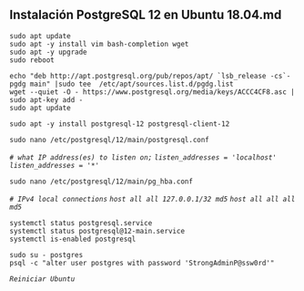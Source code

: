 ## Instalación PostgreSQL 12 en Ubuntu 18.04.md

```
sudo apt update 
sudo apt -y install vim bash-completion wget
sudo apt -y upgrade
sudo reboot
```
```
echo "deb http://apt.postgresql.org/pub/repos/apt/ `lsb_release -cs`-pgdg main" |sudo tee  /etc/apt/sources.list.d/pgdg.list
wget --quiet -O - https://www.postgresql.org/media/keys/ACCC4CF8.asc | sudo apt-key add -
sudo apt update
```
```
sudo apt -y install postgresql-12 postgresql-client-12
``` 
```
sudo nano /etc/postgresql/12/main/postgresql.conf
```
*`# what IP address(es) to listen on;`* 
*`listen_addresses = 'localhost'`* 
*`listen_addresses = '*'`* 
```
sudo nano /etc/postgresql/12/main/pg_hba.conf
```
*`# IPv4 local connections`* 
*`host all all 127.0.0.1/32 md5`* 
*`host all all all md5`* 
```
systemctl status postgresql.service
systemctl status postgresql@12-main.service
systemctl is-enabled postgresql
```
```
sudo su - postgres
psql -c "alter user postgres with password 'StrongAdminP@ssw0rd'"
```
*`Reiniciar Ubuntu`* 
